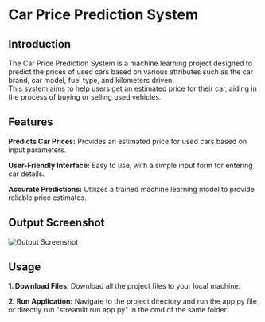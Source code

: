 # Car Price Prediction System

## Introduction

The Car Price Prediction System is a machine learning project designed to predict the prices of used cars based on various attributes such as the car brand, car model, fuel type, and kilometers driven.  
This system aims to help users get an estimated price for their car, aiding in the process of buying or selling used vehicles.

## Features

**Predicts Car Prices:** Provides an estimated price for used cars based on input parameters.

**User-Friendly Interface:** Easy to use, with a simple input form for entering car details.

**Accurate Predictions:** Utilizes a trained machine learning model to provide reliable price estimates.

## Output Screenshot

![Output Screenshot](https://github.com/Pratik-Borikar/ML_Projects/assets/116170309/300da70f-d87d-47ed-8f6c-6beaa5e2f52f)

## Usage
**1. Download Files**: Download all the project files to your local machine.

**2. Run Application:** Navigate to the project directory and run the app.py file or directly run "streamlit run app.py" in the cmd of the same folder.


